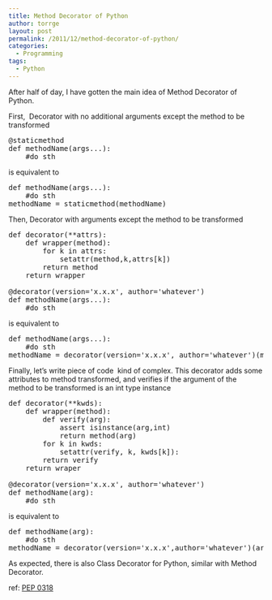 ```yaml
---
title: Method Decorator of Python
author: torrge
layout: post
permalink: /2011/12/method-decorator-of-python/
categories:
  - Programming
tags:
  - Python
---
```

After half of day, I have gotten the main idea of Method Decorator of Python.

First,  Decorator with no additional arguments except the method to be transformed

<pre class="brush:py">@staticmethod
def methodName(args...):
    #do sth</pre>

is equivalent to

<pre class="brush:py">def methodName(args...):
    #do sth
methodName = staticmethod(methodName)</pre>

Then, Decorator with arguments except the method to be transformed

<pre class="brush:py">def decorator(**attrs):
    def wrapper(method):
        for k in attrs:
            setattr(method,k,attrs[k])
        return method
    return wrapper

@decorator(version='x.x.x', author='whatever')
def methodName(args...):
    #do sth</pre>

is equivalent to

<pre class="brush:py">def methodName(args...):
    #do sth
methodName = decorator(version='x.x.x', author='whatever')(methodName)</pre>

Finally, let&#8217;s write piece of code  kind of complex. This decorator adds some attributes to method transformed, and verifies if the argument of the method to be transformed is an int type instance

<pre class="brush:py">def decorator(**kwds):
    def wrapper(method):
        def verify(arg):
            assert isinstance(arg,int)
            return method(arg)
        for k in kwds:
            setattr(verify, k, kwds[k]):
        return verify
    return wraper

@decorator(version='x.x.x', author='whatever')
def methodName(arg):
    #do sth</pre>

is equivalent to

<pre class="brush:py">def methodName(arg):
    #do sth
methodName = decorator(version='x.x.x',author='whatever')(arg)</pre>

As expected, there is also Class Decorator for Python, similar with Method Decorator.

ref: <a href="http://www.python.org/dev/peps/pep-0318/" target="_blank">PEP 0318</a>